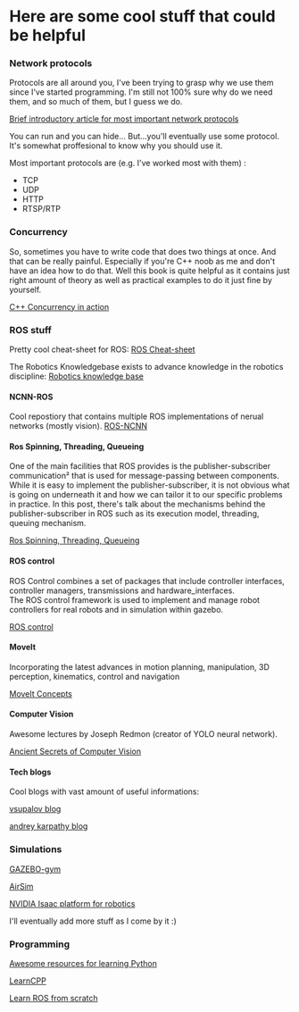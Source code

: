 # Here are some cool stuff that could be helpful 

### Network protocols 

Protocols are all around you, I've been trying to grasp why we use them since 
I've started programming. I'm still not 100% sure why do we need them, and so 
much of them, but I guess we do. 

[Brief introductory article for most important network protocols](https://www.cbtnuggets.com/blog/technology/networking/12-most-important-protocols-to-learn-for-networking) 

You can run and you can hide... But...you'll eventually use some protocol.
It's somewhat proffesional to know why you should use it. 

Most important protocols are (e.g. I've worked most with them) : 
 * TCP
 * UDP 
 * HTTP 
 * RTSP/RTP 

### Concurrency

So, sometimes you have to write code that does two things at once. And that can be really painful. 
Especially if you're C++ noob as me and don't have an idea how to do that. Well this book is 
quite helpful as it contains just right amount of theory as well as practical examples to do
it just fine by yourself. 

[C++ Concurrency in action](https://www.manning.com/books/c-plus-plus-concurrency-in-action) 

### ROS stuff

Pretty cool cheat-sheet for ROS:
[ROS Cheat-sheet](https://pk.sedenius.com/wp-content/uploads/2020/08/sedenius_ros_cheatsheet.pdf) 

The Robotics Knowledgebase exists to advance knowledge in the robotics discipline: 
[Robotics knowledge base](https://roboticsknowledgebase.com/)

#### NCNN-ROS

Cool repostiory that contains multiple ROS implementations of nerual networks (mostly vision). 
[ROS-NCNN](https://github.com/nilseuropa/ros_ncnn)

#### Ros Spinning, Threading, Queueing 

One of the main facilities that ROS provides is the publisher-subscriber communication² that is used for message-passing between components. While it is easy to implement the publisher-subscriber, it is not obvious what is going on underneath it and how we can tailor it to our specific problems in practice. 
In this post, there's talk about the mechanisms behind the publisher-subscriber in ROS such as its execution model, threading, queuing mechanism. 

[Ros Spinning, Threading, Queueing](https://levelup.gitconnected.com/ros-spinning-threading-queuing-aac9c0a793f)  


#### ROS control 

ROS Control combines a set of packages that include controller interfaces, controller managers, transmissions and hardware_interfaces.  
The ROS control framework is used to implement and manage robot controllers for real robots and in simulation within gazebo.

[ROS control](https://fjp.at/posts/ros/ros-control/)  

#### MoveIt

Incorporating the latest advances in motion planning,
manipulation, 3D perception, kinematics, control and navigation

[MoveIt Concepts](https://moveit.ros.org/documentation/concepts/)  

#### Computer Vision 

Awesome lectures by Joseph Redmon (creator of YOLO neural network). 

[Ancient Secrets of Computer Vision](https://www.youtube.com/watch?v=8jXIAWg_yHU&ab_channel=JosephRedmon) 

#### Tech blogs 

Cool blogs with vast amount of useful informations: 

[vsupalov blog](https://vsupalov.com/articles/) 

[andrey karpathy blog](http://karpathy.github.io/) 


### Simulations

[GAZEBO-gym](https://github.com/erlerobot/gym-gazebo) 

[AirSim](https://microsoft.github.io/AirSim/) 

[NVIDIA Isaac platform for robotics](https://www.nvidia.com/en-us/deep-learning-ai/industries/robotics/) 

I'll eventually add more stuff as I come by it :) 

### Programming 

[Awesome resources for learning Python](https://wiki.python.org/moin/BeginnersGuide/NonProgrammers) 

[LearnCPP](https://www.learncpp.com/) 

[Learn ROS from scratch](https://sir.upc.edu/projects/rostutorials/index.html)
